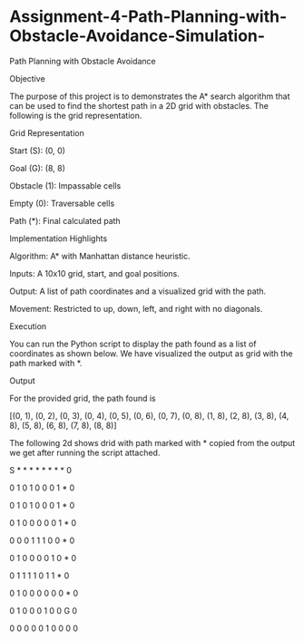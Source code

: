# Assignment-4-Path-Planning-with-Obstacle-Avoidance-Simulation-

Path Planning with Obstacle Avoidance

Objective

The purpose of this project is to demonstrates the A* search algorithm that can be used to find the shortest path in a 2D grid with obstacles. The following is the grid representation. 

Grid Representation

Start (S): (0, 0)

Goal (G): (8, 8)

Obstacle (1): Impassable cells

Empty (0): Traversable cells

Path (*): Final calculated path

Implementation Highlights

Algorithm: A* with Manhattan distance heuristic.

Inputs: A 10x10 grid, start, and goal positions.

Output: A list of path coordinates and a visualized grid with the path.

Movement: Restricted to up, down, left, and right with no diagonals.

Execution

You can run the Python script to display the path found as a list of coordinates as shown below. We have visualized the output as grid with the path marked with *.

Output

For the provided grid, the path found is

[(0, 1), (0, 2), (0, 3), (0, 4), (0, 5), (0, 6), (0, 7), (0, 8), (1, 8), (2, 8), (3, 8), (4, 8), (5, 8), (6, 8), (7, 8), (8, 8)]

The following 2d shows drid with path marked with * copied from the output we get after running the script attached. 

S * * * * * * * * 0

0 1 0 1 0 0 0 1 * 0

0 1 0 1 0 0 0 1 * 0

0 1 0 0 0 0 0 1 * 0

0 0 0 1 1 1 0 0 * 0

0 1 0 0 0 0 1 0 * 0

0 1 1 1 1 0 1 1 * 0

0 1 0 0 0 0 0 0 * 0

0 1 0 0 0 1 0 0 G 0

0 0 0 0 0 1 0 0 0 0

